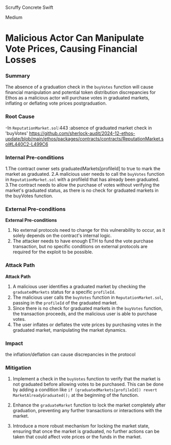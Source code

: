 Scruffy Concrete Swift

Medium

# Malicious Actor Can Manipulate Vote Prices, Causing Financial Losses

### Summary

The absence of a graduation check in the `buyVotes` function will cause financial manipulation and potential token distribution discrepancies for Ethos as a malicious actor will purchase votes in graduated markets, inflating or deflating vote prices postgraduation.

### Root Cause

-In `ReputationMarket.sol`:443 :absence of graduated  market check in 'buyVotes'
https://github.com/sherlock-audit/2024-12-ethos-update/blob/main/ethos/packages/contracts/contracts/ReputationMarket.sol#L440C2-L499C6

### Internal Pre-conditions

1.The contract owner  sets graduatedMarkets[profileId] to true to mark the market as graduated.
2.A malicious user needs to call the `buyVotes` function in `ReputationMarket.sol` with a profileId that has already been graduated.
3.The contract needs to allow the purchase of votes without verifying the market's graduated status, as there is no check for graduated markets in the buyVotes function.

### External Pre-conditions

**External Pre-conditions**  
1. No external protocols need to change for this vulnerability to occur, as it solely depends on the contract's internal logic.  
2. The attacker needs to have enough ETH to fund the vote purchase transaction, but no specific conditions on external protocols are required for the exploit to be possible.  

### Attack Path

**Attack Path**  
1. A malicious user identifies a graduated market by checking the `graduatedMarkets` status for a specific `profileId`.  
2. The malicious user calls the `buyVotes` function in `ReputationMarket.sol`, passing in the `profileId` of the graduated market.  
3. Since there is no check for graduated markets in the `buyVotes` function, the transaction proceeds, and the malicious user is able to purchase votes.  
4. The user inflates or deflates the vote prices by purchasing votes in the graduated market, manipulating the market dynamics.  


### Impact

the inflation/deflation can cause discrepancies in the protocol 



### Mitigation


1. Implement a check in the `buyVotes` function to verify that the market is not graduated before allowing votes to be purchased. This can be done by adding a condition like `if (graduatedMarkets[profileId]) revert MarketAlreadyGraduated();` at the beginning of the function.
  
2. Enhance the `graduateMarket` function to lock the market completely after graduation, preventing any further transactions or interactions with the market.

3. Introduce a more robust mechanism for locking the market state, ensuring that once the market is graduated, no further actions can be taken that could affect vote prices or the funds in the market.
